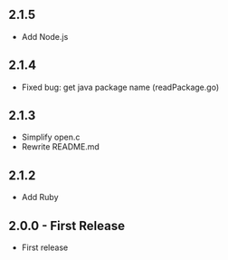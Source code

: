 ## 2.1.5
* Add Node.js

## 2.1.4
* Fixed bug: get java package name (readPackage.go)

## 2.1.3
* Simplify open.c
* Rewrite README.md

## 2.1.2
* Add Ruby

## 2.0.0 - First Release
* First release
